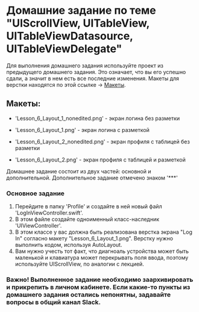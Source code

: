 # Домашние задание по теме "UIScrollView, UITableView, UITableViewDatasource, UITableViewDelegate"
 
Для выполнения домашнего задания используйте проект из предыдущего домашнего задания. Это означает, что вы его успешно сдали, а значит в нем есть все последние изменения.
Макеты для верстки находятся по этой ссылке -> [Макеты](https://github.com/netology-code/iosui-homeworks/tree/master/2.3). 

## Макеты:
- 'Lesson_6_Layout_1_nonedited.png' - экран логина без разметки
- 'Lesson_6_Layout_1.png' - экран логина с разметкой

- 'Lesson_6_Layout_2_nonedited.png' - экран профиля с таблицей без разметки
- 'Lesson_6_Layout_2.png' - экран профиля с таблицей и разметкой

Домашнее задание состоит из двух частей: основной и дополнительной. Дополнительное задание отмечено знаком '***'

### Основное задание 
1. Перейдите в папку 'Profile' и создайте в ней новый файл 'LogInViewController.swift'.
2. В этом файле создайте одноименный класс-наследник 'UIViewController'.
3. В этом классе у вас должна быть реализована верстка экрана "Log In" согласно макету "Lesson_6_Layout_1.png". Верстку нужно выполнить кодом, используя AutoLayout.
4. Вам нужно учесть тот факт, что диагноаль устройства может быть маленькой и клавиатура может перекрывать поля ввода, поэтому используйте UIScrollView, по аналогии с лекцией.


### Важно! Выполненное задание необходимо заархивировать и прикрепить в личном кабинете. Если какие-то пункты из домашнего задания остались непонятны, задавайте вопросы в общий канал Slack.
